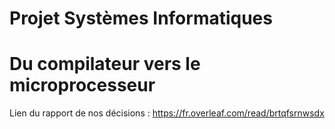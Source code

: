# Projet Systèmes Informatiques
# Du compilateur vers le microprocesseur

Lien du rapport de nos décisions : https://fr.overleaf.com/read/brtqfsrnwsdx
